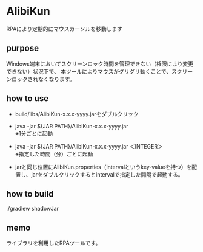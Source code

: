 # AlibiKun
RPAにより定期的にマウスカーソルを移動します

## purpose

Windows端末においてスクリーンロック時間を管理できない（権限により変更できない）状況下で、
本ツールによりマウスがグリグリ動くことで、スクリーンロックされなくなります。

## how to use

- build/libs/AlibiKun-x.x.x-yyyy.jarをダブルクリック

- java -jar ${JAR PATH}/AlibiKun-x.x.x-yyyy.jar  
※1分ごとに起動

- java -jar ${JAR PATH}/AlibiKun-x.x.x-yyyy.jar ＜INTEGER＞   
※指定した時間（分）ごとに起動

- jarと同じ位置にAlibiKun.properties（intervalというkey-valueを持つ）を配置し、jarをダブルクリックするとintervalで指定した間隔で起動する。

## how to build

./gradlew shadowJar

## memo

ライブラリを利用したRPAツールです。
